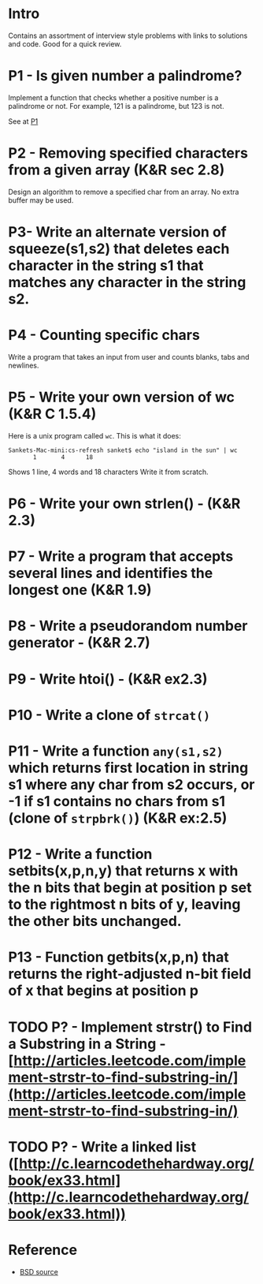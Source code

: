 # Intro
Contains an assortment of interview style problems with links to solutions and code. Good for a quick review.

# P1 - Is given number a palindrome?
Implement a function that checks whether a positive number is a palindrome or not. For example, 121 is a palindrome, but 123 is not.

See at [P1](P1)

# P2 - Removing specified characters from a given array (K&R sec 2.8)
Design an algorithm to remove a specified char from an array. No extra buffer may be used.

# P3- Write an alternate version of squeeze(s1,s2) that deletes each character in the string s1 that matches any character in the string s2. 

# P4 - Counting specific chars
Write a program that takes an input from user and counts blanks, tabs and newlines.

# P5 - Write your own version of wc (K&R C 1.5.4)
Here is a unix program called `wc`. This is what it does:
```
Sankets-Mac-mini:cs-refresh sanket$ echo "island in the sun" | wc
       1       4      18
```
Shows 1 line, 4 words and 18 characters
Write it from scratch.

# P6 - Write your own strlen() - (K&R 2.3)

# P7 - Write a program that accepts several lines and identifies the longest one (K&R 1.9)

# P8 - Write a pseudorandom number generator - (K&R 2.7)

# P9 - Write htoi() - (K&R ex2.3)

# P10 - Write a clone of `strcat()`

# P11 - Write a function `any(s1,s2)` which returns first location in string s1 where any char from s2 occurs, or -1 if s1 contains no chars from s1 (clone of `strpbrk()`) (K&R ex:2.5)

# P12 - Write a function setbits(x,p,n,y) that returns x with the n bits that begin at position p set to the rightmost n bits of y, leaving the other bits unchanged.

# P13 - Function getbits(x,p,n) that returns the right-adjusted n-bit field of x that begins at position p  

# TODO P? - Implement strstr() to Find a Substring in a String - [http://articles.leetcode.com/implement-strstr-to-find-substring-in/](http://articles.leetcode.com/implement-strstr-to-find-substring-in/)
# TODO P? - Write a linked list ([http://c.learncodethehardway.org/book/ex33.html](http://c.learncodethehardway.org/book/ex33.html))
# Reference
* [BSD source](http://cvsweb.openbsd.org/cgi-bin/cvsweb/src/#dirlist)
